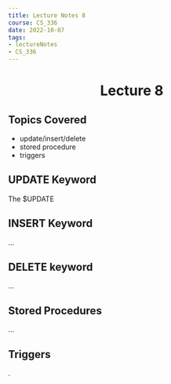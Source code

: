 ```yaml
---
title: Lecture Notes 8
course: CS_336
date: 2022-10-07
tags: 
- lectureNotes
- CS_336
---
```


<center><h1>Lecture 8</h1></center>

## Topics Covered
- update/insert/delete
- stored procedure
- triggers

## UPDATE Keyword
The $UPDATE

## INSERT Keyword
...

## DELETE keyword
...

## Stored Procedures
...

## Triggers
.